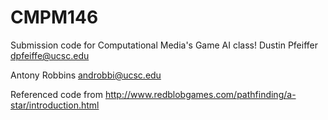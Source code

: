 # CMPM146
Submission code for Computational Media's Game AI class!
Dustin Pfeiffer dpfeiffe@ucsc.edu

Antony Robbins androbbi@ucsc.edu

Referenced code from http://www.redblobgames.com/pathfinding/a-star/introduction.html
